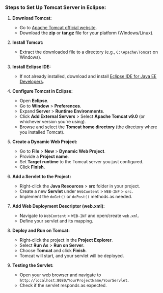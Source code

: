 
### **Steps to Set Up Tomcat Server in Eclipse:**

1. **Download Tomcat:**

   * Go to [Apache Tomcat official website](https://tomcat.apache.org/download-90.cgi).
   * Download the **zip** or **tar.gz** file for your platform (Windows/Linux).

2. **Install Tomcat:**

   * Extract the downloaded file to a directory (e.g., `C:\Apache\Tomcat` on Windows).

3. **Install Eclipse IDE:**

   * If not already installed, download and install [Eclipse IDE for Java EE Developers](https://www.eclipse.org/downloads/).

4. **Configure Tomcat in Eclipse:**

   * Open **Eclipse**.
   * Go to **Window** > **Preferences**.
   * Expand **Server** > **Runtime Environments**.
   * Click **Add External Servers** > Select **Apache Tomcat v9.0** (or whichever version you're using).
   * Browse and select the **Tomcat home directory** (the directory where you installed Tomcat).

5. **Create a Dynamic Web Project:**

   * Go to **File** > **New** > **Dynamic Web Project**.
   * Provide a **Project name**.
   * Set **Target runtime** to the Tomcat server you just configured.
   * Click **Finish**.

6. **Add a Servlet to the Project:**

   * Right-click the **Java Resources** > **src** folder in your project.
   * Create a new **Servlet** under `WebContent` > `WEB-INF` > `src`.
   * Implement the `doGet()` or `doPost()` methods as needed.

7. **Add Web Deployment Descriptor (web.xml):**

   * Navigate to `WebContent` > `WEB-INF` and open/create `web.xml`.
   * Define your servlet and its mapping.

8. **Deploy and Run on Tomcat:**

   * Right-click the project in the **Project Explorer**.
   * Select **Run As** > **Run on Server**.
   * Choose **Tomcat** and click **Finish**.
   * Tomcat will start, and your servlet will be deployed.

9. **Testing the Servlet:**

   * Open your web browser and navigate to `http://localhost:8080/YourProjectName/YourServlet`.
   * Check if the servlet responds as expected.


